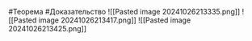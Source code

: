 #Теорема #Доказательство 
![[Pasted image 20241026213335.png]]
![[Pasted image 20241026213417.png]]
![[Pasted image 20241026213425.png]]
